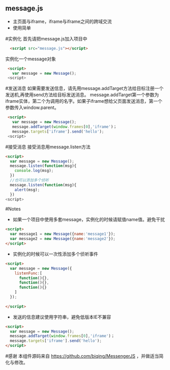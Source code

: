 ## message.js
 - 主页面与iframe，iframe与iframe之间的跨域交流
 - 使用简单


#实例化
  首先请把message.js加入项目中
```html
  <script src="message.js"></script>
```
  实例化一个message对象
```html
 <script>
   var message = new Message();
 <script>
```
#发送消息
  如果需要发送信息，请先用message.addTarget方法给目标注册一个发送机,再使用send方法给目标发送消息。
  message.addTarget第一个参数为iframe实体，第二个为调用的名字。如果子iframe想给父页面发送消息，第一个参数传入window.parent。
```html
 <script>
   var message = new Message();
   message.addTarget(window.frames[0],'iframe')；
   message.targets['iframe'].send('hello');
 <script>
```
#接受消息
 接受消息用message.listen方法
 ```html
 <script>
   var message = new Message();
   message.listen(function(msg){
     console.log(msg);
   })
   //也可以添加多个侦听
   message.listen(function(msg){
     alert(msg);
   })
 <script>
```
#Notes
 - 如果一个项目中使用多套message，实例化的时候请赋值name值。避免干扰
 ```html
 <script>
   var message1 = new Message({name:'message1'});
   var message2 = new Message({name:'message2'});
 </script>
 ```
 - 实例化的时候可以一次性添加多个侦听事件
 ```html
 <script>
   var message = new Message({
     listenFunc:[
       function(){},
       function(){},
       function(){}
     ]
   });
   
 </script>
 ```
  - 发送的信息建议使用字符串，避免低版本IE不兼容
 ```html
 <script>
   var message = new Message();
   message.addTarget(window.frames[0],'iframe')；
   message.targets['iframe'].send('hello');
 </script>
 ```
#感谢
  本组件源码来自 https://github.com/biqing/MessengerJS ，并做适当简化与修改。
